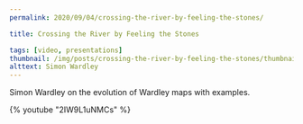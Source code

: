 ```yaml
---
permalink: 2020/09/04/crossing-the-river-by-feeling-the-stones/

title: Crossing the River by Feeling the Stones

tags: [video, presentations]
thumbnail: /img/posts/crossing-the-river-by-feeling-the-stones/thumbnail-420x255.webp
alttext: Simon Wardley
---
```


Simon Wardley on the evolution of Wardley maps with examples.

{% youtube "2IW9L1uNMCs" %}
